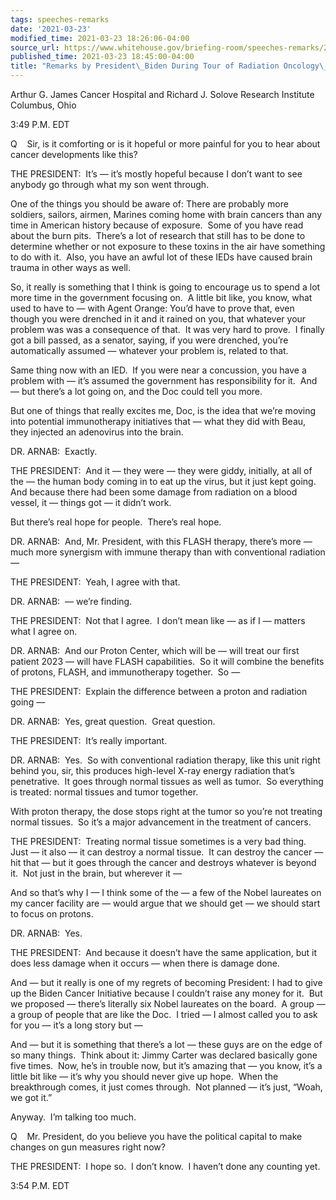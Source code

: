 ```yaml
---
tags: speeches-remarks
date: '2021-03-23'
modified_time: 2021-03-23 18:26:06-04:00
source_url: https://www.whitehouse.gov/briefing-room/speeches-remarks/2021/03/23/remarks-by-president-biden-during-tour-of-radiation-oncology-department/
published_time: 2021-03-23 18:45:00-04:00
title: "Remarks by President\_Biden During Tour of Radiation Oncology\_Department"
---
```

 
Arthur G. James Cancer Hospital and Richard J. Solove Research
Institute  
Columbus, Ohio

3:49 P.M. EDT  
  
Q    Sir, is it comforting or is it hopeful or more painful for you to
hear about cancer developments like this?  
  
THE PRESIDENT:  It’s — it’s mostly hopeful because I don’t want to see
anybody go through what my son went through.  
  
One of the things you should be aware of: There are probably more
soldiers, sailors, airmen, Marines coming home with brain cancers than
any time in American history because of exposure.  Some of you have read
about the burn pits.  There’s a lot of research that still has to be
done to determine whether or not exposure to these toxins in the air
have something to do with it.  Also, you have an awful lot of these IEDs
have caused brain trauma in other ways as well.   
  
So, it really is something that I think is going to encourage us to
spend a lot more time in the government focusing on.  A little bit like,
you know, what used to have to — with Agent Orange: You’d have to prove
that, even though you were drenched in it and it rained on you, that
whatever your problem was was a consequence of that.  It was very hard
to prove.  I finally got a bill passed, as a senator, saying, if you
were drenched, you’re automatically assumed — whatever your problem is,
related to that.   
  
Same thing now with an IED.  If you were near a concussion, you have a
problem with — it’s assumed the government has responsibility for it. 
And — but there’s a lot going on, and the Doc could tell you more.   
  
But one of things that really excites me, Doc, is the idea that we’re
moving into potential immunotherapy initiatives that — what they did
with Beau, they injected an adenovirus into the brain.   
  
DR. ARNAB:  Exactly.  
  
THE PRESIDENT:  And it — they were — they were giddy, initially, at all
of the — the human body coming in to eat up the virus, but it just kept
going.  And because there had been some damage from radiation on a blood
vessel, it — things got — it didn’t work.   
  
But there’s real hope for people.  There’s real hope.  
  
DR. ARNAB:  And, Mr. President, with this FLASH therapy, there’s more —
much more synergism with immune therapy than with conventional radiation
—  
  
THE PRESIDENT:  Yeah, I agree with that.  
  
DR. ARNAB:  — we’re finding.  
  
THE PRESIDENT:  Not that I agree.  I don’t mean like — as if I — matters
what I agree on.   
  
DR. ARNAB:  And our Proton Center, which will be — will treat our first
patient 2023 — will have FLASH capabilities.  So it will combine the
benefits of protons, FLASH, and immunotherapy together.  So —  
  
THE PRESIDENT:  Explain the difference between a proton and radiation
going —  
  
DR. ARNAB:  Yes, great question.  Great question.   
  
THE PRESIDENT:  It’s really important.  
  
DR. ARNAB:  Yes.  So with conventional radiation therapy, like this unit
right behind you, sir, this produces high-level X-ray energy radiation
that’s penetrative.  It goes through normal tissues as well as tumor. 
So everything is treated: normal tissues and tumor together.   
  
With proton therapy, the dose stops right at the tumor so you’re not
treating normal tissues.  So it’s a major advancement in the treatment
of cancers.  
  
THE PRESIDENT:  Treating normal tissue sometimes is a very bad thing. 
Just — it also — it can destroy a normal tissue.  It can destroy the
cancer — hit that — but it goes through the cancer and destroys whatever
is beyond it.  Not just in the brain, but wherever it —  
  
And so that’s why I — I think some of the — a few of the Nobel laureates
on my cancer facility are — would argue that we should get — we should
start to focus on protons.   
  
DR. ARNAB:  Yes.   
  
THE PRESIDENT:  And because it doesn’t have the same application, but it
does less damage when it occurs — when there is damage done.  
  
And — but it really is one of my regrets of becoming President: I had to
give up the Biden Cancer Initiative because I couldn’t raise any money
for it.  But we proposed — there’s literally six Nobel laureates on the
board.  A group — a group of people that are like the Doc.  I tried — I
almost called you to ask for you — it’s a long story but —  
  
And — but it is something that there’s a lot — these guys are on the
edge of so many things.  Think about it: Jimmy Carter was declared
basically gone five times.  Now, he’s in trouble now, but it’s amazing
that — you know, it’s a little bit like — it’s why you should never give
up hope.  When the breakthrough comes, it just comes through.  Not
planned — it’s just, “Woah, we got it.”  
  
Anyway.  I’m talking too much.  
  
Q    Mr. President, do you believe you have the political capital to
make changes on gun measures right now?  
  
THE PRESIDENT:  I hope so.  I don’t know.  I haven’t done any counting
yet.   
  
3:54 P.M. EDT
